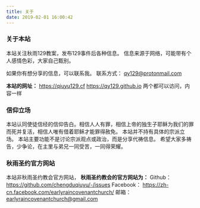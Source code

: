 ```yaml
---
title: 关于
date: 2019-02-01 16:00:42
---
```


### 关于本站

本站关注秋雨129教案，发布129事件后各种信息。
信息来源于网络，可能带有个人感情色彩，大家自己甄别。

如果你有想分享的信息，可以联系我。
联系方式： qy129@protonmail.com

**本站的网址：**
https://qiuyu129.cf
https://qy129.github.io
两个都可以访问，内容一样

### 信仰立场

本站认同使徒信经的信仰告白。相信人人有罪，相信上帝的独生子耶稣为我们的罪而死并复活，相信人唯有借着耶稣才能罪得赦免。
本站并不持有具体的宗派立场。
本站主要功能不是讨论宗派观点或政治，而是分享代祷信息。
希望大家多祷告，少争论，在主里与弟兄一同受苦，一同得荣耀。

### 秋雨圣约官方网站
本站非秋雨圣约教会官方网站，
**秋雨圣约教会的官方网站为：**
Github： https://github.com/chengduqiuyu/-/issues
Facebook： https://zh-cn.facebook.com/earlyraincovenantchurch/
邮箱： earlyraincovenantchurch@gmail.com



